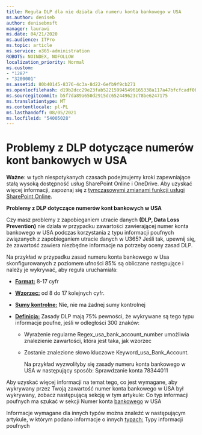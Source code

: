 ```yaml
---
title: Reguła DLP dla nie działa dla numeru konta bankowego w USA
ms.author: deniseb
author: denisebmsft
manager: laurawi
ms.date: 04/21/2020
ms.audience: ITPro
ms.topic: article
ms.service: o365-administration
ROBOTS: NOINDEX, NOFOLLOW
localization_priority: Normal
ms.custom:
- "1287"
- "3200001"
ms.assetid: 80b40145-8376-4c3a-8d22-6efb9f9cb271
ms.openlocfilehash: d19b2dcc29e23fab522159945496165338a117a47bfcfcadf0b93e4e5f14464f
ms.sourcegitcommit: b5f7da89a650d2915dc652449623c78be6247175
ms.translationtype: MT
ms.contentlocale: pl-PL
ms.lasthandoff: 08/05/2021
ms.locfileid: "54005028"
---
```

# <a name="dlp-issues-with-us-bank-account-numbers"></a>Problemy z DLP dotyczące numerów kont bankowych w USA

**Ważne**: w tych niespotykanych czasach podejmujemy kroki zapewniające stałą wysoką dostępność usług SharePoint Online i OneDrive. Aby uzyskać więcej informacji, zapoznaj się z [tymczasowymi zmianami funkcji usługi SharePoint Online](https://aka.ms/ODSPAdjustments).

**Problemy z DLP dotyczące numerów kont bankowych w USA**

Czy masz problemy z zapobieganiem utracie danych **(DLP, Data Loss Prevention)** nie działa w przypadku zawartości zawierającej numer konta bankowego w USA podczas korzystania z typu informacji poufnych związanych z zapobieganiem utracie danych w U365?  Jeśli tak, upewnij się, że zawartość zawiera niezbędne informacje na potrzeby oceny zasad DLP.
  
Na przykład w  przypadku zasad numeru konta bankowego w Usa skonfigurowanych z poziomem ufności 85% są obliczane następujące i należy je wykrywać, aby reguła uruchamiała:
  
- **[Format:](https://docs.microsoft.com/microsoft-365/compliance/sensitive-information-type-entity-definitions#format-77)** 8-17 cyfr

- **[Wzorzec:](https://docs.microsoft.com/microsoft-365/compliance/sensitive-information-type-entity-definitions#pattern-77)** od 8 do 17 kolejnych cyfr.

- **[Sumy kontrolne:](https://docs.microsoft.com/microsoft-365/compliance/sensitive-information-type-entity-definitions#checksum-76)** Nie, nie ma żadnej sumy kontrolnej

- **[Definicja:](https://docs.microsoft.com/microsoft-365/compliance/sensitive-information-type-entity-definitions)** Zasady DLP mają 75% pewności, że wykrywane są tego typu informacje poufne, jeśli w odległości 300 znaków:

  - Wyrażenie regularne Regex_usa_bank_account_number umożliwia znalezienie zawartości, która jest taka, jak wzorzec

  - Zostanie znalezione słowo kluczowe Keyword_usa_Bank_Account.

    Na przykład wyzwoliłyby  się zasady numeru konta bankowego w USA w następujący sposób: Sprawdzanie konta 78344011

Aby uzyskać więcej informacji na  temat tego, co jest wymagane, aby wykrywany przez Twoją zawartość numer konta bankowego w USA był wykrywany, zobacz następującą sekcję w tym artykule: Co typ informacji poufnych ma szukać w sekcji Numer konta [bankowego](https://docs.microsoft.com/microsoft-365/compliance/sensitive-information-type-entity-definitions#us-bank-account-number) w USA
  
Informacje wymagane dla innych typów można znaleźć w następującym artykule, w którym podano informacje o innych [typach:](https://docs.microsoft.com/microsoft-365/compliance/sensitive-information-type-entity-definitions) Typy informacji poufnych
  